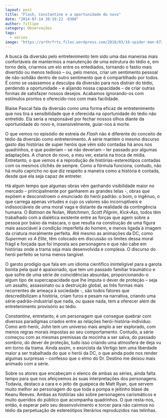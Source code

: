 ```yaml
---
layout: post
title: "Flash, Constantine e a oportunidade do novo"
date: "2014-07-14 20:19:22 -0300"
author: fillipe
category: Observações
tags:
  - séries
image: "https://arthrfrts.files.wordpress.com/2018/03/16-spider-man-672x372.jpg"
---
```

A busca da diversão pelo entretenimento tem sido uma das maneiras mais confortáveis de mantermos a manutenção de uma estrutura do tédio e, em torno dela, criarmos um elo entre os entediados, tornando o fastio mais divertido ou menos tedioso – ou, pelo menos, criar um sentimento pessoal de não-solidão dentro de outro sentimento que é compartilhado por todos. É como se usássemos a desculpa da diversão para nos distrair do tédio, perdendo a oportunidade – e alijando nossa capacidade – de criar outras formas de satisfazer nossos desejos. Acabamos ignorando-os com estímulos prontos e oferecido-nos com mais facilidade.

Blaise Pascal fala da diversão como uma forma eficaz de entretenimento que nos tira a sensibilidade que é oferecida na oportunidade do tédio não entretido. Ela seria a responsável por fechar nossos olhos diante da oportunidade do novo e, insensivelmente, guiar-nos à morte.

O que vemos no episódio de estreia de _Flash_ não é diferente do conceito de tédio da diversão como entretenimento. A série mantém o mesmo discurso gasto das histórias de super heróis que vêm sido contadas há anos nos quadrinhos, e que poderiam – se não deveriam – ter passado por algumas adaptações. A chance do novo, a meu ver, estaria na troca de mídia. Entretanto, o que vemos é a reprodução de histórias-estereótipos contadas com os mesmos clichês de sempre. Como a fórmula funciona, contudo, não há muito capricho no que diz respeito a maneira como a história é contada, desde que ela seja capaz de entreter.

Há algum tempo que algumas obras vêm ganhando visibilidade maior no mercado – principalmente por ganharem as grandes telas -, obras que expõem e desconstroem o enunciado do herói padrão: o bom, o ingênuo, o que carrega apenas virtudes e cujo os valores são incorruptíveis e indissociáveis de uma moral vaga e distante da realidade da contingência humana. O _Batman_ de Nolan, _Watchmen_, _Scott Pilgrim_, _Kick-Ass_, todos têm trabalhado com a dialética existente entre as forças que agem sobre a pessoa por baixo da máscara, o que resulta na construção de uma figura mais associável à condição imperfeita do homem, e menos ligada à imagem da criatura moralmente perfeita. Até mesmo as animações da DC, como _Superman vs A Elite_, têm colocado em discussão os limites dessa moral frágil e forçada que foi imposta aos personagens e que não cabe em histórias onde a trama seja mais desenvolvida e complexa. O discurso do herói perfeito se torna menos tangível.

O garoto prodígio que fala em um idioma científico ininteligível para a garota bonita pela qual é apaixonado, que tem um passado familiar traumático e que sofre de uma série de coincidências absurdas, proporcionando-o algum tipo de supercapacidade que lhe imputa o dever de proteção – seja um assalto, assassinato ou a destruição global, as três formas mais recorrentes de ameaça à sociedade -, são todos fatores que descredibilizam a história, criam furos e pesam na narrativa, criando uma série-padrão-industrial que nada, ou quase nada, tem a oferecer além de entretenimento provisório ao tédio.

_Constantine_, entretanto, é um personagem que consegue quebrar com diversos paradigmas criados entre as relações herói-história-indivíduo. Como anti-herói, John tem um universo mais amplo a ser explorado, com menos regras morais impostas ao seu comportamento. Contudo, a série começou com as mesmas premissas da mocinha a ser salva, do passado sombrio, do dever de proteção, tudo isso criando uma atmosfera de deja vu em torno da trama. Ainda assim, o exorcista da Vertigo tem uma liberdade maior a ser trabalhada do que o herói da DC, o que ainda pode nos render algumas surpresas – confesso que o elmo do Dr. Destino me deixou mais animado com a série.

Sobre os atores que encabeçam o elenco de ambas as séries, ainda falta tempo para que nos afeiçoemos às suas interpretações dos personagens. Todavia, destaco a cara e o jeito de guaipeca de Matt Ryan, que servem muito melhor ao personagem do que toda a pompa e jeitinho blasé de Keanu Reeves. Ambas as histórias são sobre personagens carismáticos e muito queridos do público que acompanha quadrinhos. O que resta-nos, então, é esperar pelo seu desenvolvimento e torcer para não cairmos no tédio da perpetuação de estereótipos literários reproduzidos nas telinhas.
